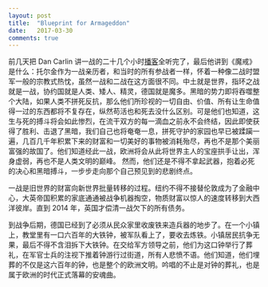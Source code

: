 ```yaml
---
layout: post
title:  "Blueprint for Armageddon"
date:   2017-03-30
comments: true
---
```


前几天把 Dan Carlin 讲一战的二十几个小时[播客](http://www.dancarlin.com/product/hardcore-history-50-blueprint-for-armageddon-i/)全听完了，最后他讲到《魔戒》是什么：托尔金作为一战亲历者，和当时的所有参战者一样，怀着一种像二战时盟军一般的宗教式热忱，虽然一战和二战在这方面很不同。中土就是世界，指环之战就是一战，协约国就是人类、矮人、精灵，德国就是魔多。黑暗的势力即将吞噬整个大陆，如果人类不拼死反抗，那么他们所珍视的一切自由、价值、所有让生命值得一过的东西都将不复存在，纵然苟活也和死去没什么区别。可是他们也知道，这生与死的搏斗将会如此惨烈，在流干双方的每一滴血之前永不会终结，因此即使获得了胜利、击退了黑暗，我们自己也将奄奄一息，拼死守护的家园也早已被蹂躏一遍，几百几千年积累下来的财富和一切美好的事物被消耗殆尽，再也不是那个美丽富强的故国了。他们知道经此一战，欧洲将会从此将世界主人的宝座拱手让出，浑身虚弱，再也不是人类文明的巅峰。
然而，他们还是不得不拿起武器，抱着必死的决心和黑暗搏斗，一步步走向那个自己预见到的悲剧终点。

一战是旧世界的财富向新世界批量转移的过程。纽约不得不接替伦敦成为了金融中心，大英帝国积累的家底通通被战争机器掏空，物质财富以惊人的速度转移到大西洋彼岸。直到 2014 年，英国才偿清一战欠下的所有债务。

到战争后期，德国已经到了必须从民众家里收废铁来造兵器的地步了。在一个小镇上，教堂里有一口六百年的大铁钟，被军队看上了，要收去炼铁。小镇居民抗争无果，最后不得不含泪拆下大铁钟。在交给军方领导之前，他们为这口钟举行了葬礼，在军官士兵的注视下推着钟游行过街道，所有人悲愤不语。他们知道，他们埋葬的不仅是这六百年的钟，也是整个的欧洲文明。吟唱的不止是对钟的葬礼，也是属于欧洲的时代正式落幕的安魂曲。